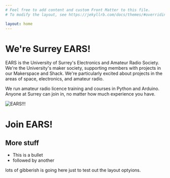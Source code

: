 ```yaml
---
# Feel free to add content and custom Front Matter to this file.
# To modify the layout, see https://jekyllrb.com/docs/themes/#overriding-theme-defaults

layout: home
---
```


# We're Surrey EARS!
EARS is the University of Surrey's Electronics and Amateur Radio Society. We're the University's maker society, supporting members with projects in our Makerspace and Shack. We're particularly excited about projects in the areas of space, electronics, and amateur radio.

We run amateur radio licence training and courses in Python and Arduino. Anyone at Surrey can join in, no matter how much experience you have.

![EARS!!!](assets/ScraphEEpEARSBanner.jpg")

# Join EARS!



## More stuff
* This is a bullet
* followed by another

lots of gibberish is going here just to test out the layout optyions.
